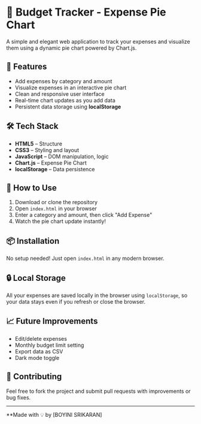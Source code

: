 # 💸 Budget Tracker - Expense Pie Chart

A simple and elegant web application to track your expenses and visualize them using a dynamic pie chart powered by Chart.js.

## 🚀 Features

- Add expenses by category and amount
- Visualize expenses in an interactive pie chart
- Clean and responsive user interface
- Real-time chart updates as you add data
- Persistent data storage using **localStorage**

## 🛠️ Tech Stack

- **HTML5** – Structure
- **CSS3** – Styling and layout
- **JavaScript** – DOM manipulation, logic
- **Chart.js** – Expense Pie Chart
- **localStorage** – Data persistence

## 📝 How to Use

1. Download or clone the repository
2. Open `index.html` in your browser
3. Enter a category and amount, then click "Add Expense"
4. Watch the pie chart update instantly!

## 📦 Installation

No setup needed! Just open `index.html` in any modern browser.

## 🔒 Local Storage

All your expenses are saved locally in the browser using `localStorage`, so your data stays even if you refresh or close the browser.

## 📈 Future Improvements

- Edit/delete expenses
- Monthly budget limit setting
- Export data as CSV
- Dark mode toggle

## 🙌 Contributing

Feel free to fork the project and submit pull requests with improvements or bug fixes.

---

**Made with 💡 by [BOYINI SRIKARAN]


